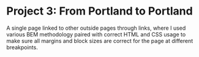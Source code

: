 # Project 3: From Portland to Portland

A single page linked to other outside pages through links, where I used various BEM methodology paired with correct HTML and CSS usage to make sure all margins and block sizes are correct for the page at different breakpoints. 